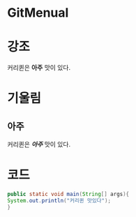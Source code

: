# GitMenual

# 강조

커리퀸은 **아주** 맛이 있다.

# 기울림
## 아주
커리퀸은 ***아주*** 맛이 있다.

# 코드
``` java
public static void main(String[] args){
System.out.println("커리퀸 맛있다");
}
```

